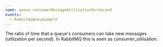 ```yaml
---
name: queue.consumerMessageUtilizationPerSecond
events:
  - RabbitmqQueueSample
---
```


The ratio of time that a queue's consumers can take new messages (utilization per second). In RabbitMQ this is seen as consumer\_utilisation.